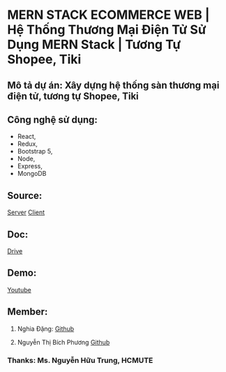 # MERN STACK ECOMMERCE WEB | Hệ Thống Thương Mại Điện Tử Sử Dụng MERN Stack | Tương Tự Shopee, Tiki

## Mô tả dự án: Xây dựng hệ thống sàn thương mại điện tử, tương tự Shopee, Tiki

## Công nghệ sử dụng: 
- React,
- Redux,
- Bootstrap 5,
- Node,
- Express,
- MongoDB

## Source:
[Server](https://github.com/langde666/gooddeal)
[Client](https://github.com/langde666/gooddeal_front)

## Doc:
[Drive](https://drive.google.com/drive/folders/116zdlRDduq4NhTKdxk4soLIXoRWTy92R)

## Demo:
[Youtube](https://www.youtube.com/watch?v=g10YjESD9j8&list=PLMRUYp6BdUWFJJLmRJcxZQ_iavZdspohu&index=1)

## Member:
1. Nghia Đặng:
[Github](https://github.com/langde666)

2. Nguyễn Thị Bích Phương
[Github](https://github.com/BichPhuong123)

### Thanks: Ms. Nguyễn Hữu Trung, HCMUTE
